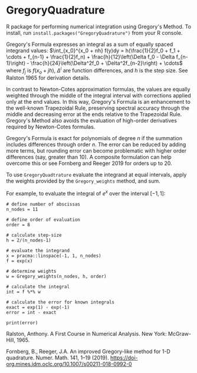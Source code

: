 # GregoryQuadrature
R package for performing numerical integration using Gregory's Method. To install, run `install.packages("GregoryQuadrature")` from your R console.

Gregory's Formula expresses an integral as a sum of equally spaced integrand values: $\int_{x_0}^{x_0 + nh} f(y)dy = h(\frac{1}{2}f_0 + f_1 + \cdots + f_{n-1} + \frac{1}{2}f_n) + \frac{h}{12}\left(\Delta f_0 - \Delta f_{n-1}\right) - \frac{h}{24}\left(\Delta^2f_0 + \Delta^2f_{n-2}\right) + \cdots$ where $f_j$ is $f(x_o + jh)$,  $\Delta^i$ are function differences, and $h$ is the step size. See Ralston 1965 for derivation details.

In contrast to Newton-Cotes approximation formulas, the values are equally weighted through the middle of the integral interval with corrections applied only at the end values. In this way, Gregory's Formula is an enhancement to the well-known Trapezoidal Rule, preserving spectral accuracy through the middle and decreasing error at the ends relative to the Trapezoidal Rule. Gregory's Method also avoids the evaluation of high-order derivatives required by Newton-Cotes formulas.

Gregory's Formula is exact for polynomials of degree $n$ if the summation includes differences through order $n$. The error can be reduced by adding more terms, but rounding error can become problematic with higher order differences (say, greater than 10). A composite formulation can help overcome this or see Fornberg and Reeger 2019 for orders up to 20.

To use `GregoryQuadtrature` evaluate the integrand at equal intervals, apply the weights provided by the `Gregory_weights` method, and sum.

For example, to evaluate the integral of $e^x$ over the interval $[-1, 1]$:

```{r}
# define number of abscissas
n_nodes = 11

# define order of evaluation
order = 8

# calculate step-size
h = 2/(n_nodes-1)

# evaluate the integrand
x = pracma::linspace(-1, 1, n_nodes)
f = exp(x)

# determine weights
w = Gregory_weights(n_nodes, h, order)

# calculate the integral
int = f %*% w

# calculate the error for known integrals
exact = exp(1) - exp(-1)
error = int - exact

print(error)
```


Ralston, Anthony. A First Course in Numerical Analysis. New York: McGraw-Hill, 1965.

Fornberg, B., Reeger, J.A. An improved Gregory-like method for 1-D quadrature. Numer. Math. 141, 1–19 (2019). https://doi-org.mines.idm.oclc.org/10.1007/s00211-018-0992-0
